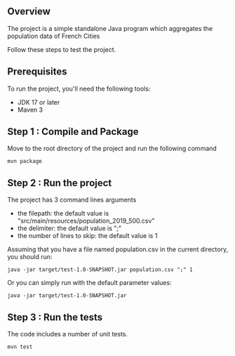## Overview
The project is a simple standalone Java program which aggregates the population data of French Cities

Follow these steps to test the project.
## Prerequisites
To run the project, you'll need the following tools:
- JDK 17 or later
- Maven 3

## Step 1 : Compile and Package
Move to the root directory of the project and run the following command

`mvn package`

## Step 2 : Run the project
The project has 3 command lines arguments
- the filepath: the default value is "src/main/resources/population_2019_500.csv"
- the delimiter: the default value is ";"
- the number of lines to skip: the default value is 1

Assuming that you have a file named population.csv in the current directory, you should run:

`java -jar target/test-1.0-SNAPSHOT.jar population.csv ";" 1`

Or you can simply run with the default parameter values:

`java -jar target/test-1.0-SNAPSHOT.jar`

## Step 3 : Run the tests 
The code includes a number of unit tests. 

`mvn test`